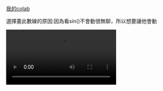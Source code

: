 
[我的colab](https://colab.research.google.com/drive/170u62DybLIncGh8I6m5SkoZiEXKz9SF3?usp=sharing)

選擇畫此數線的原因:因為看sin()不會動很無聊，所以想要讓他會動

![我的成品](下載.mp4)








